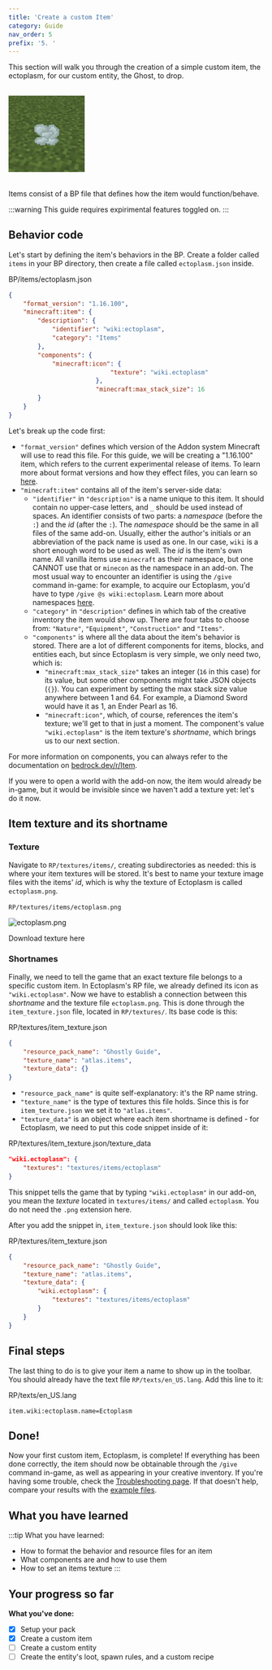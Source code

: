 ```yaml
---
title: 'Create a custom Item'
category: Guide
nav_order: 5
prefix: '5. '
---
```


This section will walk you through the creation of a simple custom item, the ectoplasm, for our custom entity, the Ghost, to drop.

<br>
<img src="/assets/images/guide/custom_item/ectoplasm_view.png" width=150>
<br>
<br>

Items consist of a BP file that defines how the item would function/behave.

:::warning
This guide requires expirimental features toggled on.
:::

## Behavior code

Let's start by defining the item's behaviors in the BP. Create a folder called `items` in your BP directory, then create a file called `ectoplasm.json` inside.

<CodeHeader>BP/items/ectoplasm.json</CodeHeader>

```json
{
	"format_version": "1.16.100",
	"minecraft:item": {
		"description": {
			"identifier": "wiki:ectoplasm",
			"category": "Items"
		},
		"components": {
			"minecraft:icon": {
                            "texture": "wiki.ectoplasm"
                        },
                        "minecraft:max_stack_size": 16
		}
	}
}
```

Let's break up the code first:

-   `"format_version"` defines which version of the Addon system Minecraft will use to read this file. For this guide, we will be creating a "1.16.100" item, which refers to the current experimental release of items. To learn more about format versions and how they effect files, you can learn so [here](/guide/format-version).
-   `"minecraft:item"` contains all of the item's server-side data:
    -   `"identifier"` in `"description"` is a name unique to this item. It should contain no upper-case letters, and `_` should be used instead of spaces. An identifier consists of two parts: a _namespace_ (before the `:`) and the _id_ (after the `:`). The _namespace_ should be the same in all files of the same add-on. Usually, either the author's initials or an abbreviation of the pack name is used as one. In our case, `wiki` is a short enough word to be used as well. The _id_ is the item's own name. All vanilla items use `minecraft` as their namespace, but one CANNOT use that or `minecon` as the namespace in an add-on.
        The most usual way to encounter an identifier is using the `/give` command in-game: for example, to acquire our Ectoplasm, you'd have to type `/give @s wiki:ectoplasm`. Learn more about namespaces [here](https://wiki.bedrock.dev/concepts/namespaces.html#top).
    -    `"category"` in `"description"` defines in which tab of the creative inventory the item would show up. There are four tabs to choose from: `"Nature"`, `"Equipment"`, `"Construction"` and `"Items"`.
    -   `"components"` is where all the data about the item's behavior is stored. There are a lot of different components for items, blocks, and entities each, but since Ectoplasm is very simple, we only need two, which is:
        -   `"minecraft:max_stack_size"` takes an integer (`16` in this case) for its value, but some other components might take JSON objects (`{}`). You can experiment by setting the max stack size value anywhere between 1 and 64. For example, a Diamond Sword would have it as 1, an Ender Pearl as 16.
        -   `"minecraft:icon"`, which, of course, references the item's texture; we'll get to that in just a moment. The component's value `"wiki.ectoplasm"` is the item texture's _shortname_, which brings us to our next section.

For more information on components, you can always refer to the documentation on [bedrock.dev/r/Item](https://bedrock.dev/r/Item).

If you were to open a world with the add-on now, the item would already be in-game, but it would be invisible since we haven't add a texture yet: let's do it now.

## Item texture and its shortname

### Texture

Navigate to `RP/textures/items/`, creating subdirectories as needed: this is where your item textures will be stored. It's best to name your texture image files with the items' _id_, which is why the texture of Ectoplasm is called `ectoplasm.png`.

`RP/textures/items/ectoplasm.png`

![ectoplasm.png](https://raw.githubusercontent.com/Bedrock-OSS/wiki-addon/86b0380310d3d5748a43a4be1f93d4c59668e4bf/guide/guide_RP/textures/items/ectoplasm.png)

<BButton link="https://raw.githubusercontent.com/Bedrock-OSS/wiki-addon/86b0380310d3d5748a43a4be1f93d4c59668e4bf/guide/guide_RP/textures/items/ectoplasm.png">Download texture here</BButton>

### Shortnames

Finally, we need to tell the game that an exact texture file belongs to a specific custom item. In Ectoplasm's RP file, we already defined its icon as `"wiki.ectoplasm"`. Now we have to establish a connection between this _shortname_ and the texture file `ectoplasm.png`.
This is done through the `item_texture.json` file, located in `RP/textures/`. Its base code is this:

<CodeHeader>RP/textures/item_texture.json</CodeHeader>

```json
{
	"resource_pack_name": "Ghostly Guide",
	"texture_name": "atlas.items",
	"texture_data": {}
}
```

-   `"resource_pack_name"` is quite self-explanatory: it's the RP name string.
-	`"texture_name"` is the type of textures this file holds. Since this is for `item_texture.json` we set it to `"atlas.items"`.
-   `"texture_data"` is an object where each item shortname is defined - for Ectoplasm, we need to put this code snippet inside of it:

<CodeHeader>RP/textures/item_texture.json/texture_data</CodeHeader>

```json
"wiki.ectoplasm": {
    "textures": "textures/items/ectoplasm"
}
```

This snippet tells the game that by typing `"wiki.ectoplasm"` in our add-on, you mean the _texture_ located in `textures/items/` and called `ectoplasm`. You do not need the `.png` extension here.

After you add the snippet in, `item_texture.json` should look like this:

<CodeHeader>RP/textures/item_texture.json</CodeHeader>

```json
{
	"resource_pack_name": "Ghostly Guide",
	"texture_name": "atlas.items",
	"texture_data": {
		"wiki.ectoplasm": {
			"textures": "textures/items/ectoplasm"
		}
	}
}
```

## Final steps

The last thing to do is to give your item a name to show up in the toolbar. You should already have the text file `RP/texts/en_US.lang`. Add this line to it:

<CodeHeader>RP/texts/en_US.lang</CodeHeader>

```
item.wiki:ectoplasm.name=Ectoplasm
```

## Done!

Now your first custom item, Ectoplasm, is complete! If everything has been done correctly, the item should now be obtainable through the `/give` command in-game, as well as appearing in your creative inventory.
If you're having some trouble, check the [Troubleshooting page](/items/troubleshooting-items). If that doesn't help, compare your results with the [example files](https://github.com/Bedrock-OSS/wiki-addon/tree/main/guide).

## What you have learned

:::tip What you have learned:

-	How to format the behavior and resource files for an item
-	What components are and how to use them
-	How to set an items texture
:::

## Your progress so far

**What you've done:**

<Checklist>

-   [x] Setup your pack
-   [x] Create a custom item
-   [ ] Create a custom entity
-   [ ] Create the entity's loot, spawn rules, and a custom recipe

</Checklist>
